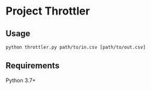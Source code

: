 # Project Throttler

## Usage
```
python throttler.py path/to/in.csv [path/to/out.csv]
```

## Requirements
Python 3.7+
